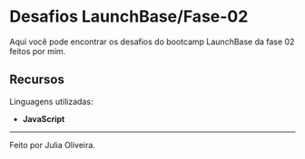 <h1>
Desafios LaunchBase/Fase-02
</h1>

<p>Aqui você pode encontrar os desafios do bootcamp LaunchBase da fase 02 feitos por mim.</p>

## Recursos
[//]: # (Add the features of your project here:)
Linguagens utilizadas:

- **JavaScript**
<hr />

Feito por Julia Oliveira.
